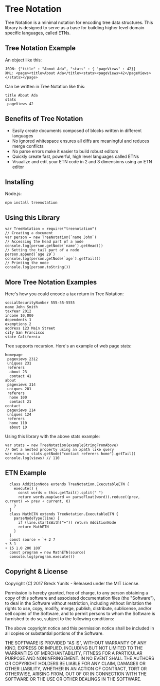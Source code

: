 Tree Notation
=============

Tree Notation is a minimal notation for encoding tree data structures. This library is designed to serve as a base for building higher level domain specific languages, called ETNs.

Tree Notation Example
---------------------

An object like this:

    JSON: {"title" : "About Ada", "stats" : { "pageViews" : 42}}
    XML: <page><title>About Ada</title><stats><pageViews>42</pageViews></stats></page>

Can be written in Tree Notation like this:

    title About Ada
    stats
     pageViews 42

Benefits of Tree Notation
-------------------------

- Easily create documents composed of blocks written in different languages
- No ignored whitespace ensures all diffs are meaningful and reduces merge conflicts
- No parse errors make it easier to build robust editors
- Quickly create fast, powerful, high level languages called ETNs
- Visualize and edit your ETN code in 2 and 3 dimensions using an ETN editor

Installing
----------

Node.js:

    npm install treenotation

Using this Library
------------------

    var TreeNotation = require("treenotation")
    // Creating a document
    var person = new TreeNotation(`name John`)
    // Accessing the head part of a node
    console.log(person.getNode(`name`).getHead())
    // Setting the tail part of a node
    person.append(`age 29`)
    console.log(person.getNode(`age`).getTail())
    // Printing the node
    console.log(person.toString())


More Tree Notation Examples
---------------------------

Here's how you could encode a tax return in Tree Notation:

    socialSecurityNumber 555-55-5555
    name John Smith
    taxYear 2012
    income 10,000
    dependents 1
    exemptions 2
    address 123 Main Street
    city San Francisco
    state California

Tree supports recursion. Here's an example of web page stats:

    homepage
     pageviews 2312
     uniques 231
     referers
      about 23
      contact 41
    about
     pageviews 314
     uniques 201
     referers
      home 100
      contact 21
    contact
     pageviews 214
     uniques 124
     referers
      home 110
      about 10

Using this library with the above stats example:

    var stats = new TreeNotation(exampleStringFromAbove)
    // Get a nested property using an xpath like query
    var views = stats.getNode("contact referers home").getTail()
    console.log(views) // 110

ETN Example
-----------

      class AdditionNode extends TreeNotation.ExecutableETN {
        execute() {
          const words = this.getTail().split(" ")
          return words.map(word => parseFloat(word)).reduce((prev, current) => prev + current, 0)
        }
      }
      class MathETN extends TreeNotation.ExecutableETN {
        parseNodeType(line) {
          if (line.startsWith("+")) return AdditionNode
          return MathETN
        }
      }
      const source = `+ 2 7
    + 3 1
    + 15 1.0 200 100`
      const program = new MathETN(source)
      console.log(program.execute())


Copyright & License
-------------------

Copyright (C) 2017 Breck Yunits - Released under the MIT License.

Permission is hereby granted, free of charge, to any person obtaining a copy of this software and associated documentation files (the "Software"), to deal in the Software without restriction, including without limitation the rights to use, copy, modify, merge, publish, distribute, sublicense, and/or sell copies of the Software, and to permit persons to whom the Software is furnished to do so, subject to the following conditions:

The above copyright notice and this permission notice shall be included in all copies or substantial portions of the Software.

THE SOFTWARE IS PROVIDED "AS IS", WITHOUT WARRANTY OF ANY KIND, EXPRESS OR IMPLIED, INCLUDING BUT NOT LIMITED TO THE WARRANTIES OF MERCHANTABILITY, FITNESS FOR A PARTICULAR PURPOSE AND NONINFRINGEMENT. IN NO EVENT SHALL THE AUTHORS OR COPYRIGHT HOLDERS BE LIABLE FOR ANY CLAIM, DAMAGES OR OTHER LIABILITY, WHETHER IN AN ACTION OF CONTRACT, TORT OR OTHERWISE, ARISING FROM, OUT OF OR IN CONNECTION WITH THE SOFTWARE OR THE USE OR OTHER DEALINGS IN THE SOFTWARE.
